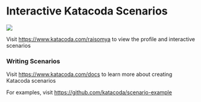 # Interactive Katacoda Scenarios

[![](http://shields.katacoda.com/katacoda/raisomya/count.svg)](https://www.katacoda.com/raisomya "Get your profile on Katacoda.com")

Visit https://www.katacoda.com/raisomya to view the profile and interactive scenarios

### Writing Scenarios
Visit https://www.katacoda.com/docs to learn more about creating Katacoda scenarios

For examples, visit https://github.com/katacoda/scenario-example
